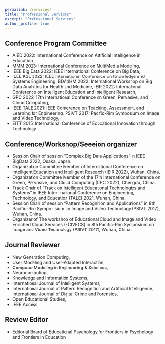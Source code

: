 ```yaml
---
permalink: /services/
title: "Professional Services"
excerpt: "Professional Services"
author_profile: true
---
```


## Conference Program Committee


- AIED 2023: International Conference on Artificial Intelligence in Education,
- MMM 2023: International Conference on MultiMedia Modeling,
- IEEE Big Data 2022: IEEE International Conference on Big Data,
- IEEE KSE 2022: IEEE International Conference on Knowledge and Systems Engineering, BDA4HM 2022: International Workshop on Big Data Analytics for Health and Medicine, IEIR 2022: International Conference on Intelligent Education and Intelligent Research,
- GPC 2022: 17th International Conference on Green, Pervasive, and Cloud Computing,
- IEEE TALE 2021: IEEE Conference on Teaching, Assessment, and Learning for Engineering, PSIVT 2017: Pacific-Rim Symposium on Image and Video Technology,
- EITT 2015: International Conference of Educational Innovation through Technology

##  Conference/Workshop/Seeeion organizer

- Session Chair of session “Complex Big Data Applications” in IEEE BigData 2022, Osaka, Japan.
- Organization Committee Member of International Conference on Intelligent Education and Intelligent Research (IEIR 2022), Wuhan, China.
- Organization Committee Member of the 17th International Conference on Green, Pervasive, and Cloud Computing (GPC 2022), Chengdu, China.
- Track Chair of “Track on Intelligent Educational Technologies and Systems” in IEEE Inter- national Conference on Engineering, Technology, and Education (TALE),2021, Wuhan, China.
- Session Chair of session “Pattern Recognition and Applications” in 8th Pacific-Rim Sympo- sium on Image and Video Technology (PSIVT 2017), Wuhan, China.
- Organizer of The workshop of Educational Cloud and Image and Video Enriched Cloud Services (ECIVECS) in 8th Pacific-Rim Symposium on Image and Video Technology (PSIVT 2017), Wuhan, China.

##  Journal Reviewer

- New Generation Computing,
- User Modeling and User-Adapted Interaction,
- Computer Modeling in Engineering & Sciences,
- Neurocomputing,
- Knowledge and Information Systems,
- International Journal of Intelligent Systems,
- International Journal of Pattern Recognition and Artificial Intelligence, International Journal of Digital Crime and Forensics,
- Open Educational Studies,
- IEEE Access

## Review Editor

- Editorial Board of Educational Psychology for Frontiers in Psychology and Frontiers in Education.

